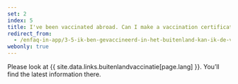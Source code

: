 ```yaml
---
set: 2
index: 5
title: I've been vaccinated abroad. Can I make a vaccination certificate with CoronaCheck?   
redirect_from: 
  - /enfaq-in-app/3-5-ik-ben-gevaccineerd-in-het-buitenland-kan-ik-de-vaccinatie-uploaden-in-de-nederlandse-coronacheck-app
webonly: true
---
```

Please look at {{ site.data.links.buitenlandvaccinatie[page.lang] }}. You’ll find the latest information there.
